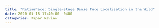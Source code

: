 ```yaml
---
title: "RetinaFace: Single-stage Dense Face Localisation in the Wild"
date: 2020-05-18 17:40:00 -0400
categories: Paper Review
---
```

